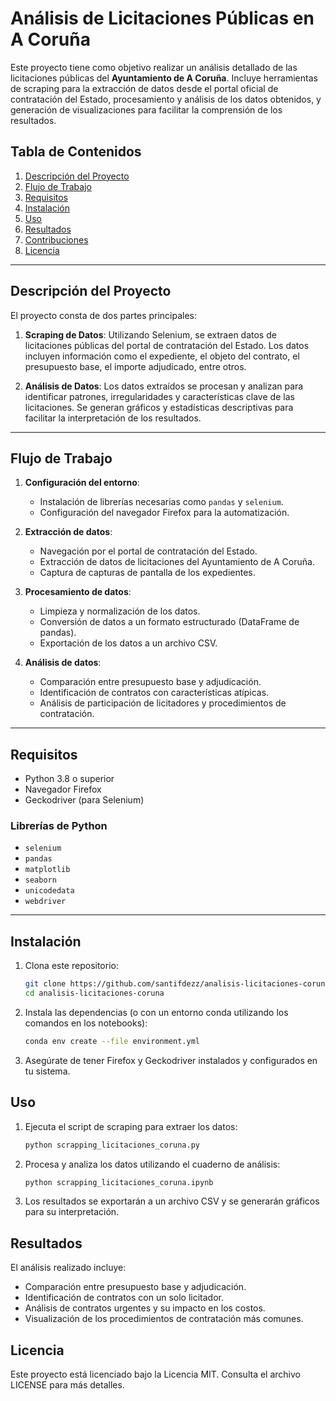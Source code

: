 # Análisis de Licitaciones Públicas en A Coruña

Este proyecto tiene como objetivo realizar un análisis detallado de las licitaciones públicas del **Ayuntamiento de A Coruña**. Incluye herramientas de scraping para la extracción de datos desde el portal oficial de contratación del Estado, procesamiento y análisis de los datos obtenidos, y generación de visualizaciones para facilitar la comprensión de los resultados.

## Tabla de Contenidos

1. [Descripción del Proyecto](#descripción-del-proyecto)
2. [Flujo de Trabajo](#flujo-de-trabajo)
3. [Requisitos](#requisitos)
4. [Instalación](#instalación)
5. [Uso](#uso)
6. [Resultados](#resultados)
7. [Contribuciones](#contribuciones)
8. [Licencia](#licencia)

---

## Descripción del Proyecto

El proyecto consta de dos partes principales:

1. **Scraping de Datos**: Utilizando Selenium, se extraen datos de licitaciones públicas del portal de contratación del Estado. Los datos incluyen información como el expediente, el objeto del contrato, el presupuesto base, el importe adjudicado, entre otros.

2. **Análisis de Datos**: Los datos extraídos se procesan y analizan para identificar patrones, irregularidades y características clave de las licitaciones. Se generan gráficos y estadísticas descriptivas para facilitar la interpretación de los resultados.

---

## Flujo de Trabajo

1. **Configuración del entorno**:
   - Instalación de librerías necesarias como `pandas` y `selenium`.
   - Configuración del navegador Firefox para la automatización.

2. **Extracción de datos**:
   - Navegación por el portal de contratación del Estado.
   - Extracción de datos de licitaciones del Ayuntamiento de A Coruña.
   - Captura de capturas de pantalla de los expedientes.

3. **Procesamiento de datos**:
   - Limpieza y normalización de los datos.
   - Conversión de datos a un formato estructurado (DataFrame de pandas).
   - Exportación de los datos a un archivo CSV.

4. **Análisis de datos**:
   - Comparación entre presupuesto base y adjudicación.
   - Identificación de contratos con características atípicas.
   - Análisis de participación de licitadores y procedimientos de contratación.

---

## Requisitos

- Python 3.8 o superior
- Navegador Firefox
- Geckodriver (para Selenium)

### Librerías de Python

- `selenium`
- `pandas`
- `matplotlib`
- `seaborn`
- `unicodedata`
- `webdriver`

---

## Instalación

1. Clona este repositorio:
   ```bash
   git clone https://github.com/santifdezz/analisis-licitaciones-coruna.git
   cd analisis-licitaciones-coruna
   ```

2. Instala las dependencias (o con un entorno conda utilizando los comandos en los notebooks):
   ```bash
   conda env create --file environment.yml
   ```
3. Asegúrate de tener Firefox y Geckodriver instalados y configurados en tu sistema.

## Uso
1. Ejecuta el script de scraping para extraer los datos:
   ```bash
   python scrapping_licitaciones_coruna.py
    ```
2. Procesa y analiza los datos utilizando el cuaderno de análisis:
   ```bash
   python scrapping_licitaciones_coruna.ipynb
   ```
3. Los resultados se exportarán a un archivo CSV y se generarán gráficos para su interpretación.

## Resultados
El análisis realizado incluye:

 - Comparación entre presupuesto base y adjudicación.
 - Identificación de contratos con un solo licitador.
 - Análisis de contratos urgentes y su impacto en los costos.
 - Visualización de los procedimientos de contratación más comunes.

## Licencia
Este proyecto está licenciado bajo la Licencia MIT. Consulta el archivo LICENSE para más detalles.
